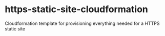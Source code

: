 # https-static-site-cloudformation
Cloudformation template for provisioning everything needed for a HTTPS static site
